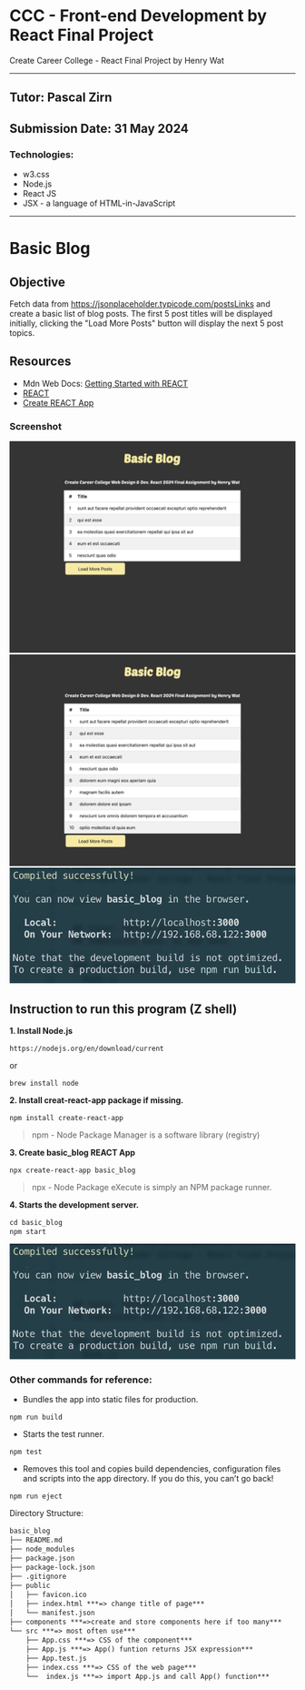 # CCC - Front-end Development by React Final Project
<p>Create Career College - React Final Project by Henry Wat</p>

---

## Tutor: Pascal Zirn
## Submission Date: 31 May 2024

### Technologies:
- w3.css
- Node.js
- React JS
- JSX - a language of HTML-in-JavaScript
---

# Basic Blog

## Objective
Fetch data from https://jsonplaceholder.typicode.com/postsLinks and create a basic list of blog posts. The first 5 post titles will be displayed initially, clicking the "Load More Posts" button will display the next 5 post topics.

## Resources
- Mdn Web Docs: [Getting Started with REACT](https://developer.mozilla.org/en-US/docs/Learn/Tools_and_testing/Client-side_JavaScript_frameworks/React_getting_started)
- [REACT](https://react.dev/)
- [Create REACT App](https://create-react-app.dev/)

### Screenshot
![Index Page](/screen/screen1.png)
![Load More Posts](/screen/screen2.png)
![Compile Successfully](/screen/screen3.png)

## Instruction to run this program (Z shell)

**1. Install Node.js**
```
https://nodejs.org/en/download/current
```
or
```
brew install node
```

**2. Install creat-react-app package if missing.**
```
npm install create-react-app
```
>npm - Node Package Manager is a software library (registry)

**3. Create basic_blog REACT App**
```
npx create-react-app basic_blog
```
>npx - Node Package eXecute is simply an NPM package runner.

**4. Starts the development server.**
```
cd basic_blog
npm start
```
![start successfully](/screen/screen3.png)

### Other commands for reference:
- Bundles the app into static files for production.
```
npm run build
```
- Starts the test runner.
```
npm test
```
- Removes this tool and copies build dependencies, configuration files and scripts into the app directory. If you do this, you can’t go back!
```
npm run eject
```

Directory Structure:
```
basic_blog
├── README.md
├── node_modules
├── package.json
├── package-lock.json
├── .gitignore
├── public
│   ├── favicon.ico
│   ├── index.html ***=> change title of page***
│   └── manifest.json
├── components ***=>create and store components here if too many***
└── src ***=> most often use***
    ├── App.css ***=> CSS of the component***
    ├── App.js ***=> App() funtion returns JSX expression***
    ├── App.test.js
    ├── index.css ***=> CSS of the web page***
    └──  index.js ***=> import App.js and call App() function***
```